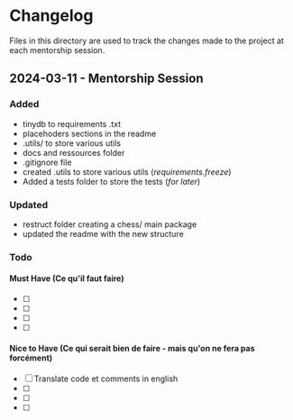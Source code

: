# Changelog 


Files in this directory are used to track the changes made to the project
at each mentorship session.

## 2024-03-11 - Mentorship Session

### Added
- tinydb to requirements .txt 
- placehoders sections in the readme 
- .utils/ to store various utils
- docs and ressources folder 
- .gitignore file
- created .utils to store various utils (*requirements.freeze*)
- Added a tests folder to store the tests (*for later*)

### Updated
- restruct folder creating a chess/ main package
- updated the readme with the new structure


### Todo

#### Must Have (Ce qu'il faut faire)
- [ ]
- [ ]
- [ ]
- [ ]

#### Nice to Have (Ce qui serait bien de faire - mais qu'on ne fera pas forcément)
- [ ] Translate code et comments in english
- [ ]
- [ ]
- [ ]
